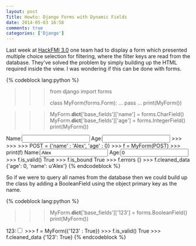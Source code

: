 ```yaml
---
layout: post
Title: Howto: Django Forms with Dynamic Fields
date: 2014-05-03 16:58
comments: true
categories: ['Django']
---
```


Last week at [HackFMI 3.0](http://hackfmi.com) one team had to display a form
which presented multiple choice selection for filtering, where the filter keys
are read from the database. They've solved the problem by simply building up the
HTML required inside the view. I was wondering if this can be done with forms.

{% codeblock lang:python %}
>>> from django import forms
>>>
>>> class MyForm(forms.Form):
...     pass
...
>>> print(MyForm())

>>> MyForm.__dict__['base_fields']['name'] = forms.CharField()
>>> MyForm.__dict__['base_fields']['age'] = forms.IntegerField()
>>> print(MyForm())
<tr><th><label for="id_name">Name:</label></th><td><input id="id_name" name="name" type="text" /></td></tr>
<tr><th><label for="id_age">Age:</label></th><td><input id="id_age" name="age" type="number" /></td></tr>
>>>
>>>
>>> POST = {'name' : 'Alex', 'age' : 0}
>>> f = MyForm(POST)
>>> print(f)
<tr><th><label for="id_name">Name:</label></th><td><input id="id_name" name="name" type="text" value="Alex" /></td></tr>
<tr><th><label for="id_age">Age:</label></th><td><input id="id_age" name="age" type="number" value="0" /></td></tr>
>>> f.is_valid()
True
>>> f.is_bound
True
>>> f.errors
{}
>>> f.cleaned_data
{'age': 0, 'name': u'Alex'}
{% endcodeblock %}

So if we were to query all names from the database then we could build up the
class by adding a BooleanField using the object primary key as the name.

{% codeblock lang:python %}
>>> MyForm.__dict__['base_fields']['123'] = forms.BooleanField()
>>> print(MyForm())
<tr><th><label for="id_123">123:</label></th><td><input id="id_123" name="123" type="checkbox" /></td></tr>
>>> f = MyForm({'123' : True})
>>> f.is_valid()
True
>>> f.cleaned_data
{'123': True}
{% endcodeblock %}
